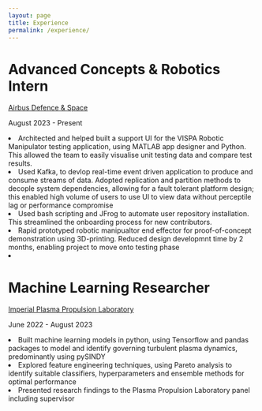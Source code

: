 ```yaml
---
layout: page
title: Experience
permalink: /experience/
---
```


<h1 class="bold-text bg-text">Advanced Concepts & Robotics Intern</h1>
<div class="row d-flex">
<div class="col-md-10">
<div class="mt-3">
<div class="py-4">
<div class="desc">
<p><a href="https://www.airbus.com/en">Airbus Defence & Space</a></p>
</div>
<div>
<p>August 2023 - Present</p>
</div>
<div>
<li> Architected and helped built a support UI for the VISPA Robotic Manipulator testing application, using MATLAB app designer and Python. This allowed the team to easily visualise unit testing data and compare test results.</li>
<li> Used Kafka, to devlop real-time event driven application to produce and consume streams of data. Adopted replication and partition methods to decople system dependencies, allowing for a fault tolerant platform design; this enabled high volume of users to use UI to view data without perceptile lag or performance compromise</li>
<li> Used bash scripting and JFrog to automate user repository installation. This streamlined the onboarding process for new contributors.</li>
<li> Rapid prototyped robotic manipualtor end effector for proof-of-concept demonstration using 3D-printing. Reduced design developmnt time by 2 months, enabling project to move onto testing phase<li>
</div>
</div>
<div class="py-4">
<div class="desc">
<h1 class="bold-text bg-text">Machine Learning Researcher</h1>
<p><a href="https://www.imperial.ac.uk/plasma-propulsion-lab/">Imperial Plasma Propulsion Laboratory</a></p>
</div>
<div>
<p>June 2022 - August 2023</p>
</div>
<div>
<li>Built machine learning models in python, using Tensorflow and pandas packages to model and identify governing turbulent plasma dynamics, predominantly using pySINDY</li>
<li>Explored feature engineering techniques, using Pareto analysis to identify suitable classifiers, hyperparameters and ensemble methods for optimal performance</li>
<li>Presented research findings to the Plasma Propulsion Laboratory panel including supervisor </li>